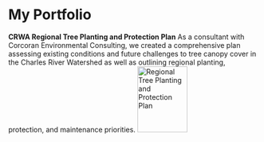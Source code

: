 # My Portfolio

<section>
<b>CRWA Regional Tree Planting and Protection Plan</b>
As a consultant with Corcoran Environmental Consulting, we created a comprehensive plan assessing existing conditions and future challenges to tree canopy cover in the 
Charles River Watershed as well as outlining regional planting, protection, and maintenance priorities.
<a href="https://storymaps.arcgis.com/stories/10fdd6beaffd4f949473a7a6dc70f745">
<img src="treeplan.png" alt="Regional Tree Planting and Protection Plan" width="100" height="132">
</a>
</section>
